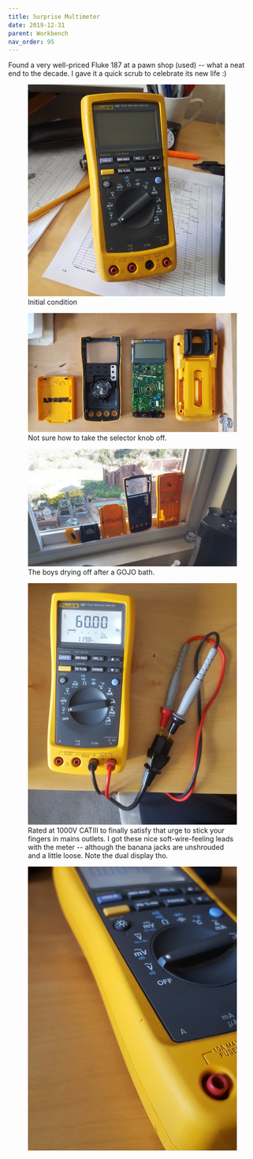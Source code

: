 ```yaml
---
title: Surprise Multimeter
date: 2019-12-31
parent: Workbench
nav_order: 95
---
```


Found a very well-priced Fluke 187 at a pawn shop (used) -- what a neat end to the decade. I gave it a quick scrub to celebrate its new life :)

<figure>
    <img src="https://github.com/alextongue/alextongue.github.io/blob/master/workbench/resources/f187/initial.jpg?raw=true" width="400">
    <figcaption>Initial condition</figcaption>
</figure>

<figure>
    <img src="https://github.com/alextongue/alextongue.github.io/blob/master/workbench/resources/f187/inside.jpg?raw=true">
    <figcaption>Not sure how to take the selector knob off.</figcaption>
</figure>

<figure>
    <img src="https://github.com/alextongue/alextongue.github.io/blob/master/workbench/resources/f187/bathe.jpg?raw=true">
    <figcaption>The boys drying off after a GOJO bath.</figcaption>
</figure>

<figure>
    <img src="https://github.com/alextongue/alextongue.github.io/blob/master/workbench/resources/f187/mainstest.jpg?raw=true" width="600">
    <figcaption>Rated at 1000V CATIII to finally satisfy that urge to stick your fingers in mains outlets. I got these nice soft-wire-feeling leads with the meter -- although the banana jacks are unshrouded and a little loose. Note the dual display tho.</figcaption>
</figure>

<figure>
    <img src="https://github.com/alextongue/alextongue.github.io/blob/master/workbench/resources/f187/profile.jpg?raw=true" width="600">
</figure>
